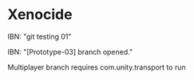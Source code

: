 # Xenocide
 
IBN: "git testing 01"

IBN: "[Prototype-03] branch opened."

Multiplayer branch requires com.unity.transport to run

